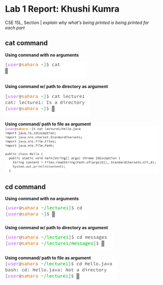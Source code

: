 # Lab 1 Report: Khushi Kumra 
CSE 15L, Section | *explain why what's being printed is being printed for each part*
## cat command
**Using command with no arguments**


![no args](catnoargs.png)

**Using command w/ path to directory as argument**


![direct](cddirectory.png)

**Using command/ path to file as argument**
![no args](cdnoargs.png)

## cd command
**Using command with no arguments**


![no args](cdnoarg.png)

**Using command w/ path to directory as argument**


![direct](cddirectory2.png)

**Using command/ path to file as argument**
![no args](cdfile.png)
